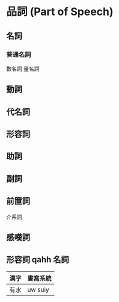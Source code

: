 # 品詞 (Part of Speech)

## 名詞

### 普通名詞

數名詞 量名詞

## 動詞

## 代名詞

## 形容詞

## 助詞

## 副詞

## 前置詞

介系詞

## 感嘆詞

## 形容詞 qahh 名詞

| 漢字 | 書寫系統 |
| :--- | :--- |
| 有水 | uw suiy |
